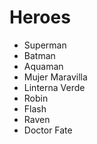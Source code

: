 # Heroes

* Superman
* Batman
* Aquaman
* Mujer Maravilla
* Linterna Verde
* Robin
* Flash
* Raven
* Doctor Fate
